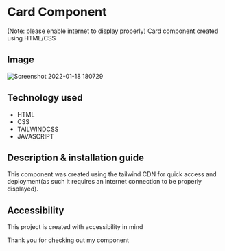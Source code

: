 # Card Component
(Note: please enable internet to display properly)
Card component created using HTML/CSS

## Image

![Screenshot 2022-01-18 180729](https://user-images.githubusercontent.com/65396478/149984667-bd8936e6-ea97-4258-b50f-705fe1d59c2d.png)

## Technology used 
* HTML
* CSS
* TAILWINDCSS
* JAVASCRIPT

## Description & installation guide
This component was created using the tailwind CDN for quick access and deployment(as such it requires an internet connection to be properly displayed).

## Accessibility
This project is created with accessibility in mind 



Thank you for checking out my component
